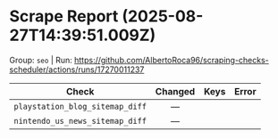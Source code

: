 # Scrape Report (2025-08-27T14:39:51.009Z)

Group: `seo`  |  Run: https://github.com/AlbertoRoca96/scraping-checks-scheduler/actions/runs/17270011237

| Check | Changed | Keys | Error |
|---|:---:|:--|:--|
| `playstation_blog_sitemap_diff` | — |  |  |
| `nintendo_us_news_sitemap_diff` | — |  |  |
